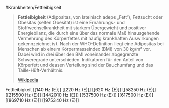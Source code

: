 #Krankheiten/Fettleibigkeit
> **Fettleibigkeit** (Adipositas, von lateinisch adeps „Fett“), Fettsucht oder Obesitas (selten Obesität) ist eine Ernährungs- und Stoffwechselkrankheit mit starkem Übergewicht und positiver Energiebilanz, die durch eine über das normale Maß hinausgehende Vermehrung des Körperfettes mit häufig krankhaften Auswirkungen gekennzeichnet ist. Nach der WHO-Definition liegt eine Adipositas bei Menschen ab einem Körpermasseindex (BMI) von 30 kg/m² vor. Dabei wird in drei über den BMI voneinander abgegrenzte Schweregrade unterschieden. Indikatoren für den Anteil von Körperfett und dessen Verteilung sind der Bauchumfang und das Taille-Hüft-Verhältnis.
>
> [Wikipedia](https://de.wikipedia.org/wiki/Fettleibigkeit)

Fettleibigkeit
[[140 Hz (E)]]
[[220 Hz (E)]]
[[620 Hz (E)]]
[[58250 Hz (E)]]
[[215500 Hz (E)]]
[[442010 Hz (E)]]
[[537500 Hz (E)]]
[[617500 Hz (E)]]
[[869710 Hz (E)]]
[[975340 Hz (E)]]